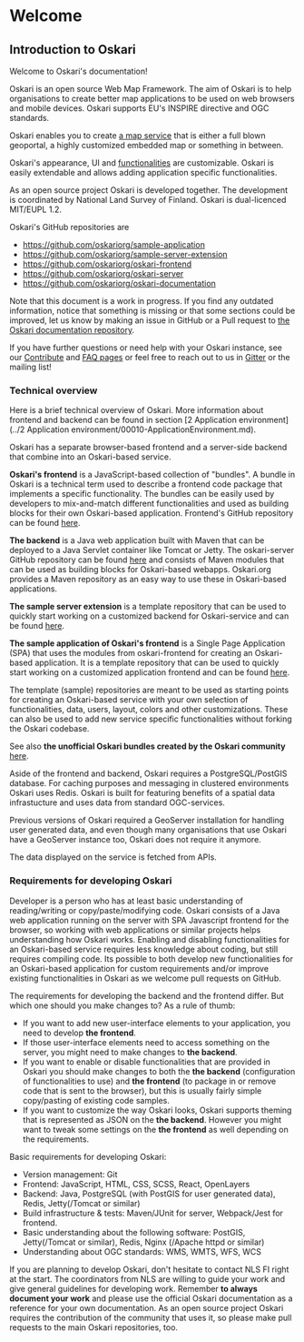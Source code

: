 # Welcome

## Introduction to Oskari

Welcome to Oskari's documentation!

Oskari is an open source Web Map Framework. The aim of Oskari is to help organisations to create better map applications to be used on web browsers and mobile devices. Oskari supports EU's INSPIRE directive and OGC standards.

Oskari enables you to create [a map service](https://oskari.org/discover/use-cases) that is either a full blown geoportal, a highly customized embedded map or something in between.

Oskari's appearance, UI and [functionalities](https://oskari.org/discover/functionalities) are customizable. Oskari is easily extendable and allows adding application specific functionalities.

As an open source project Oskari is developed together. The development is coordinated by National Land Survey of Finland. Oskari is dual-licenced MIT/EUPL 1.2.

Oskari's GitHub repositories are
-  https://github.com/oskariorg/sample-application
-  https://github.com/oskariorg/sample-server-extension
-  https://github.com/oskariorg/oskari-frontend
-  https://github.com/oskariorg/oskari-server
-  https://github.com/oskariorg/oskari-documentation


Note that this document is a work in progress. If you find any outdated information, notice that something is missing or that some sections could be improved, let us know by making an issue in GitHub or a Pull request to [the Oskari documentation repository](https://github.com/oskariorg/oskari-documentation).

If you have further questions or need help with your Oskari instance, see our [Contribute](https://oskari.org/contribute/) and [FAQ pages](https://oskari.org/faq/) or feel free to reach out to us in [Gitter](https://gitter.im/oskariorg/chat) or the mailing list!

### Technical overview

Here is a brief technical overview of Oskari. More information about frontend and backend can be found in section [2 Application environment](../2 Application environment/00010-ApplicationEnvironment.md).

Oskari has a separate browser-based frontend and a server-side backend that combine into an Oskari-based service.

**Oskari's frontend** is a JavaScript-based collection of "bundles". A bundle in Oskari is a technical term used to describe a frontend code package that implements a specific functionality. The bundles can be easily used by developers to mix-and-match different functionalities and used as building blocks for their own Oskari-based application. Frontend's GitHub repository can be found [here](https://github.com/oskariorg/oskari-frontend).

**The backend** is a Java web application built with Maven that can be deployed to a Java Servlet container like Tomcat or Jetty. The oskari-server GitHub repository can be found [here](https://github.com/oskariorg/oskari-server) and consists of Maven modules that can be used as building blocks for Oskari-based webapps. Oskari.org provides a Maven repository as an easy way to use these in Oskari-based applications. 

**The sample server extension** is a template repository that can be used to quickly start working on a customized backend for Oskari-service and can be found [here](https://github.com/oskariorg/sample-server-extension).

 **The sample application of Oskari's frontend** is a Single Page Application (SPA) that uses the modules from oskari-frontend for creating an Oskari-based application. It is a template repository that can be used to quickly start working on a customized application frontend and can be found [here](https://github.com/oskariorg/sample-application).

The template (sample) repositories are meant to be used as starting points for creating an Oskari-based service with your own selection of functionalities, data, users, layout, colors and other customizations. These can also be used to add new service specific functionalities without forking the Oskari codebase.

See also **the unofficial Oskari bundles created by the Oskari community** [here](https://github.com/oskariorg/oskari-frontend-contrib).

Aside of the frontend and backend, Oskari requires a PostgreSQL/PostGIS database. For caching purposes and messaging in clustered environments Oskari uses Redis. Oskari is built for featuring benefits of a spatial data infrastucture and uses data from standard OGC-services.

Previous versions of Oskari required a GeoServer installation for handling user generated data, and even though many organisations that use Oskari have a GeoServer instance too, Oskari does not require it anymore.

The data displayed on the service is fetched from APIs.

### Requirements for developing Oskari

Developer is a person who has at least basic understanding of reading/writing or copy/paste/modifying code. Oskari consists of a Java web application running on the server with SPA Javascript frontend for the browser, so working with web applications or similar projects helps understanding how Oskari works. Enabling and disabling functionalities for an Oskari-based service requires less knowledge about coding, but still requires compiling code. Its possible to both develop new functionalities for an Oskari-based application for custom requirements and/or improve existing functionalities in Oskari as we welcome pull requests on GitHub.

The requirements for developing the backend and the frontend differ. But which one should you make changes to? As a rule of thumb:
- If you want to add new user-interface elements to your application, you need to develop **the frontend**.
- If those user-interface elements need to access something on the server, you might need to make changes to **the backend**.
- If you want to enable or disable functionalities that are provided in Oskari you should make changes to both the **the backend** (configuration of functionalities to use) and **the frontend** (to package in or remove code that is sent to the browser), but this is usually fairly simple copy/pasting of existing code samples.
- If you want to customize the way Oskari looks, Oskari supports theming that is represented as JSON on the **the backend**. However you might want to tweak some settings on the **the frontend** as well depending on the requirements.

Basic requirements for developing Oskari:

- Version management: Git
- Frontend: JavaScript, HTML, CSS, SCSS, React, OpenLayers
- Backend: Java, PostgreSQL (with PostGIS for user generated data), Redis, Jetty(/Tomcat or similar)
- Build infrastructure & tests: Maven/JUnit for server, Webpack/Jest for frontend.
- Basic understanding about the following software: PostGIS, Jetty(/Tomcat or similar), Redis, Nginx (/Apache httpd or similar)
- Understanding about OGC standards: WMS, WMTS, WFS, WCS

If you are planning to develop Oskari, don't hesitate to contact NLS FI right at the start. The coordinators from NLS are willing to guide your work and give general guidelines for developing work. Remember **to always document your work** and please use the official Oskari documentation as a reference for your own documentation. As an open source project Oskari requires the contribution of the community that uses it, so please make pull requests to the main Oskari repositories, too.